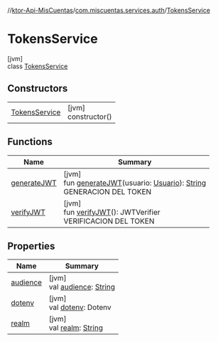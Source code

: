 //[ktor-Api-MisCuentas](../../../index.md)/[com.miscuentas.services.auth](../index.md)/[TokensService](index.md)

# TokensService

[jvm]\
class [TokensService](index.md)

## Constructors

| | |
|---|---|
| [TokensService](-tokens-service.md) | [jvm]<br>constructor() |

## Functions

| Name | Summary |
|---|---|
| [generateJWT](generate-j-w-t.md) | [jvm]<br>fun [generateJWT](generate-j-w-t.md)(usuario: [Usuario](../../com.miscuentas.models/-usuario/index.md)): [String](https://kotlinlang.org/api/latest/jvm/stdlib/kotlin/-string/index.html)<br>GENERACION DEL TOKEN |
| [verifyJWT](verify-j-w-t.md) | [jvm]<br>fun [verifyJWT](verify-j-w-t.md)(): JWTVerifier<br>VERIFICACION DEL TOKEN |

## Properties

| Name | Summary |
|---|---|
| [audience](audience.md) | [jvm]<br>val [audience](audience.md): [String](https://kotlinlang.org/api/latest/jvm/stdlib/kotlin/-string/index.html) |
| [dotenv](dotenv.md) | [jvm]<br>val [dotenv](dotenv.md): Dotenv |
| [realm](realm.md) | [jvm]<br>val [realm](realm.md): [String](https://kotlinlang.org/api/latest/jvm/stdlib/kotlin/-string/index.html) |
